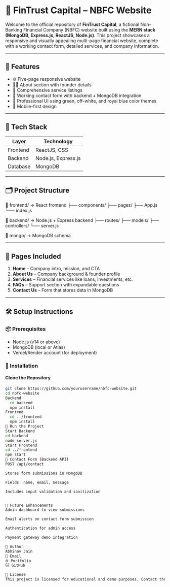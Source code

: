 # 🏦 FinTrust Capital – NBFC Website

Welcome to the official repository of **FinTrust Capital**, a fictional Non-Banking Financial Company (NBFC) website built using the **MERN stack (MongoDB, Express.js, ReactJS, Node.js)**. This project showcases a responsive and visually appealing multi-page financial website, complete with a working contact form, detailed services, and company information.

---

## 🚀 Features

- 🌐 Five-page responsive website
- 🧑‍💼 About section with founder details
- 💼 Comprehensive service listings
- 📩 Working contact form with backend + MongoDB integration
- 🎨 Professional UI using green, off-white, and royal blue color themes
- 📱 Mobile-first design

---

## 🧰 Tech Stack

| Layer      | Technology                  |
|-----------|------------------------------|
| Frontend  | ReactJS, CSS                 |
| Backend   | Node.js, Express.js          |
| Database  | MongoDB                      |


---

## 🗂️ Project Structure

📁 frontend/ → React frontend
├── components/
├── pages/
├── App.js
└── index.js

📁 backend/ → Node.js + Express backend
├── routes/
├── models/
├── controllers/
└── server.js

📁 mongo/ → MongoDB schema

---

## 📄 Pages Included

1. **Home** – Company intro, mission, and CTA
2. **About Us** – Company background & founder profile
3. **Services** – Financial services like loans, investments, etc.
4. **FAQs** – Support section with expandable questions
5. **Contact Us** – Form that stores data in MongoDB

---

## 🛠️ Setup Instructions

### 📦 Prerequisites
- Node.js (v14 or above)
- MongoDB (local or Atlas)
- Vercel/Render account (for deployment)

### 🔧 Installation

#### Clone the Repository
```bash
git clone https://github.com/yourusername/nbfc-website.git
cd nbfc-website
Backend
  cd backend
  npm install
Frontend
  cd ../frontend
  npm install
🚀 Run the Project
Start Backend
cd backend
node server.js
Start Frontend
cd ../frontend
npm start
📨 Contact Form (Backend API)
POST /api/contact

Stores form submissions in MongoDB

Fields: name, email, message

Includes input validation and sanitization


📌 Future Enhancements
Admin dashboard to view submissions

Email alerts on contact form submission

Authentication for admin access

Payment gateway demo integration

👤 Author
Abhinav Jain
📧 Email
🌐 Portfolio
🐱 GitHub

📝 License
This project is licensed for educational and demo purposes. Contact the author for commercial use or collaboration.

